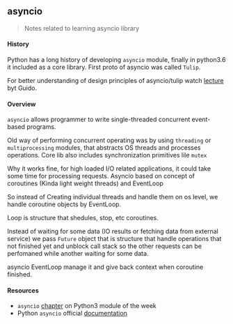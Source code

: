 ## asyncio
> Notes related to learning asyncio library


#### History

Python has a long history of developing `asyncio` module, finally in python3.6 it included as a core library. First proto of asyncio was called `Tulip`.

For better understanding of design principles of asyncio/tulip watch [lecture](https://www.youtube.com/watch?v=1coLC-MUCJc&t=215s) byt Guido.

#### Overview

`asyncio` allows programmer to write single-threaded concurrent event-based programs.

Old way of performing concurrent operating was by using `threading` or `multiprocessing` modules, that abstracts OS threads and processes operations. Core lib also includes synchronization primitives lile `mutex` 

Why it works fine, for high loaded I/O related applications, it could take some time for processing requests. Asyncio based on concept of coroutines (Kinda light weight threads) and EventLoop

So instead of Creating individual threads and handle them on os level, we handle coroutine objects by EventLoop.

Loop is structure that shedules, stop, etc coroutines.

Instead of waiting for some data (IO results or fetching data from external service) we pass `Future` object that is structure that handle operations that not finished yet and unblock call stack so the other requests can be perfomaned while another waiting for some data. 

asyncio EventLoop manage it and give back context when coroutine finished.

#### Resources

  - `asyncio` [chapter](https://pymotw.com/3/asyncio/index.html) on Python3 module of the week
  - Python `asyncio` official [documentation](https://docs.python.org/3/library/asyncio.html)
